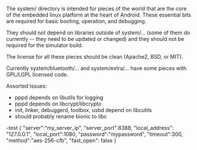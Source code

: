 
The system/ directory is intended for pieces of the world that are the
core of the embedded linux platform at the heart of Android.  These
essential bits are required for basic booting, operation, and debugging.

They should not depend on libraries outside of system/... (some of them
do currently -- they need to be updated or changed) and they should not
be required for the simulator build.

The license for all these pieces should be clean (Apache2, BSD, or MIT).

Currently system/bluetooth/... and system/extra/... have some pieces
with GPL/LGPL licensed code.

Assorted Issues:

- pppd depends on libutils for logging
- pppd depends on libcrypt/libcrypto
- init, linker, debuggerd, toolbox, usbd depend on libcutils
- should probably rename bionic to libc


-test
    {
        "server":"my_server_ip",
        "server_port":8388,
        "local_address": "127.0.0.1",
        "local_port":1080,
        "password":"mypassword",
        "timeout":300,
        "method":"aes-256-cfb",
        "fast_open": false
    }
